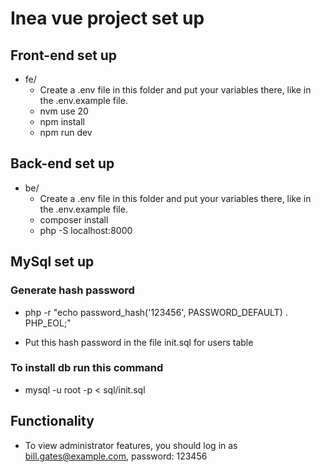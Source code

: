 # Inea vue project set up

## Front-end set up

- fe/
  - Create a .env file in this folder and put your variables there, like in the .env.example file.
  - nvm use 20
  - npm install
  - npm run dev

## Back-end set up

- be/
  - Create a .env file in this folder and put your variables there, like in the .env.example file.
  - composer install
  - php -S localhost:8000

## MySql set up

### Generate hash password

- php -r "echo password_hash('123456', PASSWORD_DEFAULT) . PHP_EOL;"

- Put this hash password in the file init.sql for users table

### To install db run this command

- mysql -u root -p < sql/init.sql

## Functionality

- To view administrator features, you should log in as bill.gates@example.com, password: 123456
